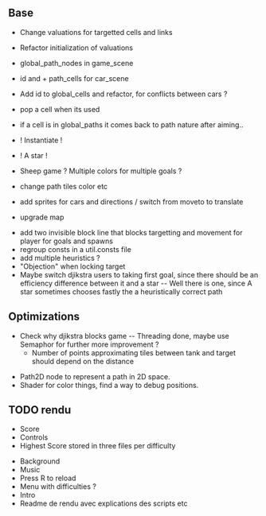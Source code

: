 ## Base
+ Change valuations for targetted cells and links
- Refactor initialization of valuations
+ global_path_nodes in game_scene
+ id and + path_cells for car_scene
+ Add id to global_cells and refactor, for conflicts between cars ?
+ pop a cell when its used
+ if a cell is in global_paths it comes back to path nature after aiming..

+ ! Instantiate !
+ ! A star !
+ Sheep game ? Multiple colors for multiple goals ?

+ change path tiles color etc
+ add sprites for cars and directions / switch from moveto to translate
+ upgrade map

* add two invisible block line that blocks targetting and movement for player for goals and spawns
* regroup consts in a util.consts file
* add multiple heuristics ?
* "Objection" when locking target
* Maybe switch djikstra users to taking first goal, since there should be an efficiency difference between it and a star
    -- Well there is one, since A star sometimes chooses fastly the a heuristically correct path


## Optimizations
+ Check why djikstra blocks game -- Threading done, maybe use Semaphor for further more improvement ?
    - Number of points approximating tiles between tank and target should depend on the distance
- Path2D node to represent a path in 2D space.
- Shader for color things, find a way to debug positions.

## TODO rendu

+ Score
+ Controls
+ Highest Score stored in three files per difficulty
- Background 
- Music
- Press R to reload
- Menu with difficulties ?
- Intro
- Readme de rendu avec explications des scripts etc


